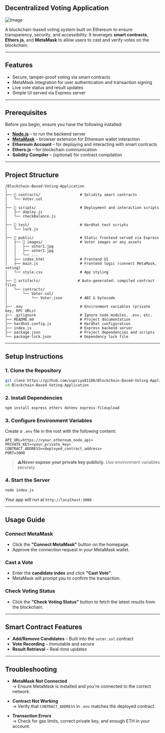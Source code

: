 
## Decentralized Voting Application

![Image](https://github.com/user-attachments/assets/5572b30c-47c5-431d-9c51-6c6a1ce0644d)

A blockchain-based voting system built on Ethereum to ensure transparency, security, and accessibility. It leverages **smart contracts**, **Ethers.js**, and **MetaMask** to allow users to cast and verify votes on the blockchain.

---

## Features

- Secure, tamper-proof voting via smart contracts
- MetaMask integration for user authentication and transaction signing
- Live vote status and result updates
- Simple UI served via Express server

---

## Prerequisites

Before you begin, ensure you have the following installed:

- **[Node.js](https://nodejs.org/)** – to run the backend server
- **[MetaMask](https://metamask.io/)** – browser extension for Ethereum wallet interaction
- **Ethereum Account** – for deploying and interacting with smart contracts
- **Ethers.js** – for blockchain communication
- **Solidity Compiler** – (optional) for contract compilation

---

## Project Structure
```
/Blockchain-Based-Voting-Application
│
├── 📁 contracts/                  # Solidity smart contracts
│   └── Voter.sol
│
├── 📁 scripts/                    # Deployment and interaction scripts
│   ├── deploy.js
│   └── checkBalance.js
│
├── 📁 test/                       # Hardhat test scripts
│   └── lock.js
│
├── 📁 public/                     # Static frontend served via Express
│   ├── 📁 images/                 # Voter images or any assets
│   │   ├── voter1.jpg
│   │   ├── voter2.jpg
│   │   └── ...
│   ├── index.html                # Frontend UI
│   ├── main.js                   # Frontend logic (connect MetaMask, voting)
│   └── style.css                 # App styling
│
├── 📁 artifacts/                 # Auto-generated: compiled contract files
│   └── contracts/
│       └── Voter.sol/
│           └── Voter.json        # ABI & bytecode
│
├── .env                          # Environment variables (private key, RPC URLs)
├── .gitignore                    # Ignore node_modules, .env, etc.
├── README.md                     # Project documentation
├── hardhat.config.js             # Hardhat configuration
├── index.js                      # Express backend server
├── package.json                  # Project dependencies and scripts
└── package-lock.json             # Dependency lock file
```

---

## Setup Instructions

### 1. Clone the Repository

```bash
git clone https://github.com/supriya81106/Blockchain-Based-Voting-Application.git
cd Blockchain-Based-Voting-Application
```

### 2. Install Dependencies

```bash
npm install express ethers dotenv express-fileupload
```

### 3. Configure Environment Variables

Create a `.env` file in the root with the following content:

```env
API_URL=https://<your_ethereum_node_api>
PRIVATE_KEY=<your_private_key>
CONTRACT_ADDRESS=<deployed_contract_address>
PORT=3000
```

> ⚠**Never expose your private key publicly.** Use environment variables securely.

### 4. Start the Server

```bash
node index.js
```

Your app will run at `http://localhost:3000`

---

## Usage Guide

### Connect MetaMask

- Click the **"Connect MetaMask"** button on the homepage.
- Approve the connection request in your MetaMask wallet.

### Cast a Vote

- Enter the **candidate index** and click **"Cast Vote"**.
- MetaMask will prompt you to confirm the transaction.

### Check Voting Status

- Click the **"Check Voting Status"** button to fetch the latest results from the blockchain.

---

## Smart Contract Features

- **Add/Remove Candidates** – Built into the `voter.sol` contract
- **Vote Recording** – Immutable and secure
- **Result Retrieval** – Real-time updates

---

## Troubleshooting

- **MetaMask Not Connected**  
  → Ensure MetaMask is installed and you're connected to the correct network.

- **Contract Not Working**  
  → Verify that `CONTRACT_ADDRESS` in `.env` matches the deployed contract.

- **Transaction Errors**  
  → Check for gas limits, correct private key, and enough ETH in your account.

